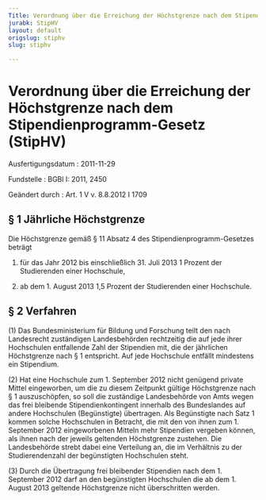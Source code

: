 ```yaml
---
Title: Verordnung über die Erreichung der Höchstgrenze nach dem Stipendienprogramm-Gesetz
jurabk: StipHV
layout: default
origslug: stiphv
slug: stiphv

---
```


# Verordnung über die Erreichung der Höchstgrenze nach dem Stipendienprogramm-Gesetz (StipHV)

Ausfertigungsdatum
:   2011-11-29

Fundstelle
:   BGBl I: 2011, 2450

Geändert durch
:   Art. 1 V v. 8.8.2012 I 1709

## § 1 Jährliche Höchstgrenze

Die Höchstgrenze gemäß § 11 Absatz 4 des Stipendienprogramm-Gesetzes
beträgt

1.  für das Jahr 2012 bis einschließlich 31. Juli 2013 1 Prozent der
    Studierenden einer Hochschule,


2.  ab dem 1. August 2013 1,5 Prozent der Studierenden einer Hochschule.

## § 2 Verfahren

(1) Das Bundesministerium für Bildung und Forschung teilt den nach
Landesrecht zuständigen Landesbehörden rechtzeitig die auf jede ihrer
Hochschulen entfallende Zahl der Stipendien mit, die der jährlichen
Höchstgrenze nach § 1 entspricht. Auf jede Hochschule entfällt
mindestens ein Stipendium.

(2) Hat eine Hochschule zum 1. September 2012 nicht genügend private
Mittel eingeworben, um die zu diesem Zeitpunkt gültige Höchstgrenze
nach § 1 auszuschöpfen, so soll die zuständige Landesbehörde von Amts
wegen das frei bleibende Stipendienkontingent innerhalb des
Bundeslandes auf andere Hochschulen (Begünstigte) übertragen. Als
Begünstigte nach Satz 1 kommen solche Hochschulen in Betracht, die mit
den von ihnen zum 1. September 2012 eingeworbenen Mitteln mehr
Stipendien vergeben können, als ihnen nach der jeweils geltenden
Höchstgrenze zustehen. Die Landesbehörde strebt dabei eine Verteilung
an, die im Verhältnis zu der Studierendenzahl der begünstigten
Hochschulen steht.

(3) Durch die Übertragung frei bleibender Stipendien nach dem 1.
September 2012 darf an den begünstigten Hochschulen die ab dem 1.
August 2013 geltende Höchstgrenze nicht überschritten werden.

